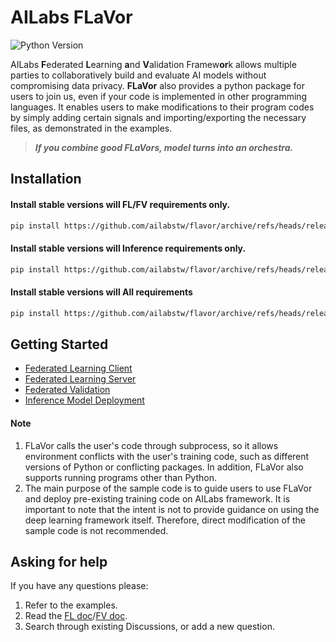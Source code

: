 
# AILabs FLaVor
![Python Version](https://img.shields.io/badge/python-3.7%20%7C%203.8%20%7C%203.9-blue)

AILabs **F**ederated **L**earning **a**nd **V**alidation Framew**or**k allows multiple parties to collaboratively build and evaluate AI models without compromising data privacy. **FLaVor** also provides a python package for users to join us, even if your code is implemented in other programming languages. It enables users to make modifications to their program codes by simply adding certain signals and importing/exporting the necessary files, as demonstrated in the examples.

> ***If you combine good FLaVors, model turns into an orchestra.***

## Installation

#### Install stable versions will FL/FV requirements only.

```bash
pip install https://github.com/ailabstw/flavor/archive/refs/heads/release/stable.zip -U && pip install "flavor[fl]"
```

#### Install stable versions will Inference requirements only.

```bash
pip install https://github.com/ailabstw/flavor/archive/refs/heads/release/stable.zip -U && pip install "flavor[infer]"
```

#### Install stable versions will All requirements

```bash
pip install https://github.com/ailabstw/flavor/archive/refs/heads/release/stable.zip -U && pip install "flavor[all]"
```

## Getting Started

 - [Federated Learning Client](examples/hello-fl-client)
 - [Federated Learning Server](examples/hello-fl-server)
 - [Federated Validation](examples/hello-fv)
 - [Inference Model Deployment](examples/hello-inference)

#### Note
1. FLaVor calls the user's code through subprocess, so it allows environment conflicts with the user's training code, such as different versions of Python or conflicting packages. In addition, FLaVor also supports running programs other than Python.
2. The main purpose of the sample code is to guide users to use FLaVor and deploy pre-existing training code on AILabs framework. It is important to note that the intent is not to provide guidance on using the deep learning framework itself. Therefore, direct modification of the sample code is not recommended.


## Asking for help

If you have any questions please:

1. Refer to the examples.
2. Read the [FL doc](https://harmonia.taimedimg.com/flp/documents/fl/2.0/manuals/)/[FV doc](https://harmonia.taimedimg.com/flp/documents/fv/1.0/manuals/).
3. Search through existing Discussions, or add a new question.
